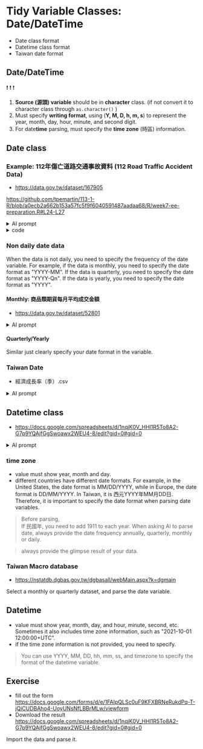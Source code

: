 # Tidy Variable Classes: Date/DateTime

  - Date class format
  - Datetime class format
  - Taiwan date format

## Date/DateTime

:exclamation: :exclamation: :exclamation:
  1. **Source (源頭) variable** should be in **character** class. (if not convert it to character class through  `as.character()`  )
  2. Must specify **writing format**, using (**Y, M, D, h, m, s**) to represent the year, month, day, hour, minute, and second digit.
  3. For date**time** parsing, must specify the **time zone** (時區) information.

## Date class

### Example: 112年傷亡道路交通事故資料 (112 Road Traffic Accident Data)

  - <https://data.gov.tw/dataset/167905>

<https://github.com/tpemartin/113-1-R/blob/a0ecb2a662b153a57fc5f9f6040591487aadaa68/R/week7-ee-preparation.R#L24-L27>

<details>
<summary>AI prompt</summary>

The task is to parse the "accident_date" column of the `trafficAccidents` data frame, which is currently in numeric format, into date class. The current format is `yyyymmdd`, meaning that `20160101` represents "2016-01-01".

Parse data frame `trafficAccidents` 的"發生日期"欄位（目前為數值格式）成為date class, 它目前的格式為yyyymmdd，例如20160101則代表"2016-01-01"。
</details>

<details>

<summary>code </summary>

<https://github.com/tpemartin/113-1-R/blob/a0ecb2a662b153a57fc5f9f6040591487aadaa68/R/week7-ee-preparation.R#L29-L32>

</details>

### Non daily date data

When the data is not daily, you need to specify the frequency of the date variable. For example, if the data is monthly, you need to specify the date format as "YYYY-MM". If the data is quarterly, you need to specify the date format as "YYYY-Qn". If the data is yearly, you need to specify the date format as "YYYY".

#### Monthly: 商品類期貨每月平均成交金額

  - <https://data.gov.tw/dataset/52801>
 
  
<details>

<summary>AI prompt</summary>  
Parse data frame `future` 的"資料年月"變數成為datet class，它目前的格式為"yyyymm", 例如"202409"為西元2024年9月。

</details>

#### Quarterly/Yearly

Similar just clearly specify your date format in the variable. 


### Taiwan Date

  - 經濟成長率（季）.csv

<details>

<summary>AI prompt</summary>

Parse data frame `growth` 裡的"統計期"變數成為date class, 它目前為台灣的日期且格式寫法為"ttt年第q季":
  1. 先將ttt轉成yyyy
  2. 形成yyyy-q格式 再去parse成date class

</details>

## Datetime class

 - <https://docs.google.com/spreadsheets/d/1nqjK0V_HHl1R5To8A2-G7p9YQAjfGgSwoawx2WEU4-8/edit?gid=0#gid=0>

<details>

<summary>AI prompt</summary>

Parse data frame `survey` 的"Timestamp"變數成為datetime class，它目前的格式為"mm/dd/yyyy hh:mm:ss", 例如"12/01/2016 12:00:00"

</details>

### time zone

  - value must show year, month and day.   
  - different countries have different date formats. For example, in the United States, the date format is MM/DD/YYYY, while in Europe, the date format is DD/MM/YYYY. In Taiwan, it is 西元YYYY年MM月DD日. Therefore, it is important to specify the date format when parsing date variables. 

> Before parsing,  
> If 民國年, you need to add 1911 to each year.
> When asking AI to parse date, always provide the date frequency annually, quarterly, monthly or daily.

> always provide the glimpse result of your data.

### Taiwan Macro database

  - <https://nstatdb.dgbas.gov.tw/dgbasall/webMain.aspx?k=dgmain>

Select a monthly or quarterly dataset, and parse the date variable.

## Datetime 

  - value must show year, month, day, and hour, minute, second, etc. Sometimes it also includes time zone information, such as "2021-10-01 12:00:00+UTC".   
  - if the time zone information is not provided, you need to specify. 


> You can use YYYY, MM, DD, hh, mm, ss, and timezone to specify the format of the datetime variable.


## Exercise

  - fill out the form <https://docs.google.com/forms/d/e/1FAIpQLSc0uF9KFXBRNeRukdPq-T-jQiCUDBAho4-UoyUNsNfLBBrMLw/viewform>  
  - Download the result <https://docs.google.com/spreadsheets/d/1nqjK0V_HHl1R5To8A2-G7p9YQAjfGgSwoawx2WEU4-8/edit?gid=0#gid=0>  
  
Import the data and parse it.